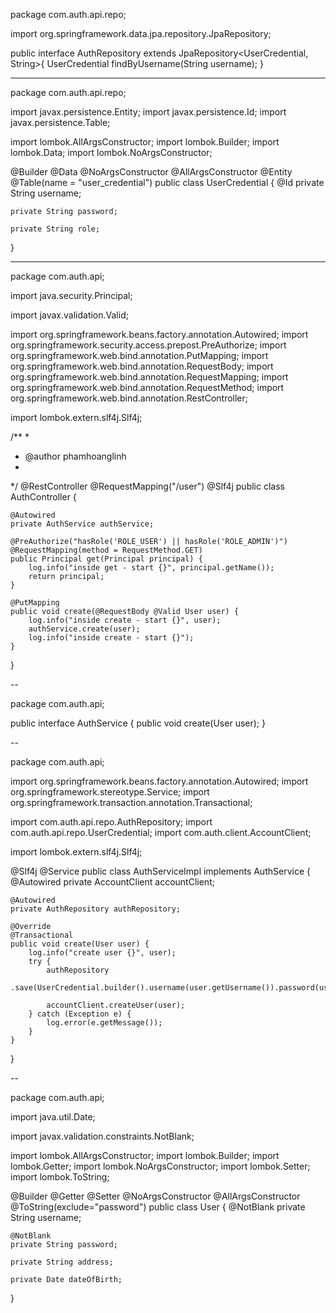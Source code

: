 package com.auth.api.repo;

import org.springframework.data.jpa.repository.JpaRepository;

public interface AuthRepository extends JpaRepository<UserCredential, String>{
	UserCredential findByUsername(String username);
}

---


package com.auth.api.repo;

import javax.persistence.Entity;
import javax.persistence.Id;
import javax.persistence.Table;

import lombok.AllArgsConstructor;
import lombok.Builder;
import lombok.Data;
import lombok.NoArgsConstructor;

@Builder
@Data
@NoArgsConstructor @AllArgsConstructor
@Entity
@Table(name = "user_credential")
public class UserCredential {
	@Id
	private String username;
	
	private String password;
	
	private String role;
}


---

package com.auth.api;

import java.security.Principal;

import javax.validation.Valid;

import org.springframework.beans.factory.annotation.Autowired;
import org.springframework.security.access.prepost.PreAuthorize;
import org.springframework.web.bind.annotation.PutMapping;
import org.springframework.web.bind.annotation.RequestBody;
import org.springframework.web.bind.annotation.RequestMapping;
import org.springframework.web.bind.annotation.RequestMethod;
import org.springframework.web.bind.annotation.RestController;

import lombok.extern.slf4j.Slf4j;

/**
 * 
 * @author phamhoanglinh
 *
 */
@RestController
@RequestMapping("/user")
@Slf4j
public class AuthController {
	
	@Autowired
	private AuthService authService;
	
	@PreAuthorize("hasRole('ROLE_USER') || hasRole('ROLE_ADMIN')")
	@RequestMapping(method = RequestMethod.GET)
	public Principal get(Principal principal) {
		log.info("inside get - start {}", principal.getName());
		return principal;
	}
	
	@PutMapping
	public void create(@RequestBody @Valid User user) {
		log.info("inside create - start {}", user);
		authService.create(user);
		log.info("inside create - start {}");
	}
}

--

package com.auth.api;

public interface AuthService {
	public void create(User user);
}


--


package com.auth.api;


import org.springframework.beans.factory.annotation.Autowired;
import org.springframework.stereotype.Service;
import org.springframework.transaction.annotation.Transactional;

import com.auth.api.repo.AuthRepository;
import com.auth.api.repo.UserCredential;
import com.auth.client.AccountClient;

import lombok.extern.slf4j.Slf4j;

@Slf4j
@Service
public class AuthServiceImpl implements AuthService {
	@Autowired
	private AccountClient accountClient;
	
	@Autowired
	private AuthRepository authRepository;
	
	@Override
	@Transactional
	public void create(User user) {
		log.info("create user {}", user);
		try {
			authRepository
					.save(UserCredential.builder().username(user.getUsername()).password(user.getPassword()).role("USER").build());
			
			accountClient.createUser(user);
		} catch (Exception e) {
			log.error(e.getMessage());
		}
	}
	
}

--

package com.auth.api;

import java.util.Date;

import javax.validation.constraints.NotBlank;

import lombok.AllArgsConstructor;
import lombok.Builder;
import lombok.Getter;
import lombok.NoArgsConstructor;
import lombok.Setter;
import lombok.ToString;

@Builder
@Getter @Setter
@NoArgsConstructor @AllArgsConstructor
@ToString(exclude="password")
public class User {
	@NotBlank
	private String username;
	
	@NotBlank
	private String password;
	
	private String address;
	
	private Date dateOfBirth;
}

